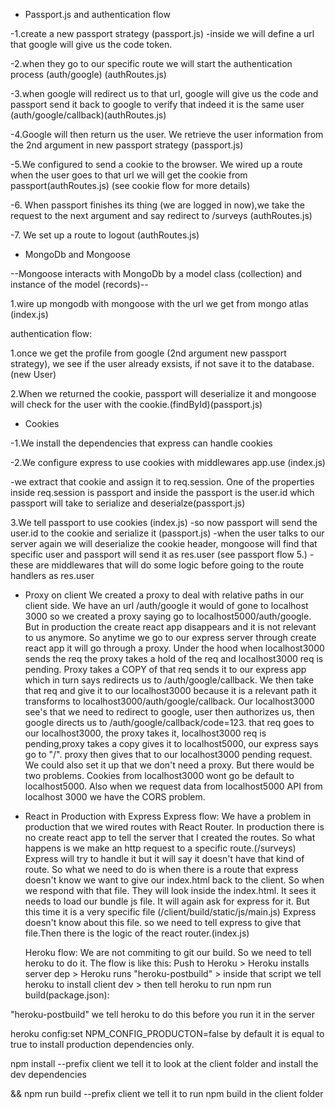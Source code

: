 - Passport.js and authentication flow

-1.create a new passport strategy (passport.js)
-inside we will define a url that google will give us the code token.

-2.when they go to our specific route we will start the authentication process (auth/google) (authRoutes.js)

-3.when google will redirect us to that url, google will give us the code and passport send it back to google to verify that indeed it is the same user (auth/google/callback)(authRoutes.js)

-4.Google will then return us the user. We retrieve the user information from the 2nd argument in new passport strategy (passport.js)

-5.We configured to send a cookie to the browser. We wired up a route when the user goes to that url we will get the cookie from passport(authRoutes.js) (see cookie flow for more details)

-6. When passport finishes its thing (we are logged in now),we take the request to the next argument and say redirect to /surveys (authRoutes.js)

-7. We set up a route to logout (authRoutes.js)

- MongoDb and Mongoose

--Mongoose interacts with MongoDb by a model class (collection) and instance of the model (records)--

1.wire up mongodb with mongoose with the url we get from mongo atlas (index.js)

authentication flow:

1.once we get the profile from google (2nd argument new passport strategy), we see if the user already exsists, if not save it to the database.(new User)

2.When we returned the cookie, passport will deserialize it and mongoose will check for the user with the cookie.(findById)(passport.js)

- Cookies

-1.We install the dependencies that express can handle cookies

-2.We configure express to use cookies with middlewares app.use (index.js)

-we extract that cookie and assign it to req.session. One of the properties inside req.session is passport and inside the passport is the user.id which passport will take to serialize and deserialze(passport.js)

3.We tell passport to use cookies (index.js)
-so now passport will send the user.id to the cookie and serialize it (passport.js)
-when the user talks to our server again we will deserialize the cookie header, mongoose will find that specific user and passport will send it as res.user (see passport flow 5.)
-these are middlewares that will do some logic before going to the route handlers as res.user

- Proxy on client
  We created a proxy to deal with relative paths in our client side. We have an url /auth/google it would of gone to localhost 3000 so we created a proxy saying go to localhost5000/auth/google. But in production the create react app disappears and it is not relevant to us anymore.
  So anytime we go to our express server through create react app it will go through a proxy.
  Under the hood when localhost3000 sends the req the proxy takes a hold of the req and localhost3000 req is pending. Proxy takes a COPY of that req sends it to our express app which in turn says redirects us to /auth/google/callback. We then take that req and give it to our localhost3000 because it is a relevant path it transforms to localhost3000/auth/google/callback. Our localhost3000 see's that we need to redirect to google, user then authorizes us, then google directs us to /auth/google/callback/code=123.
  that req goes to our localhost3000, the proxy takes it, localhost3000 req is pending,proxy takes a copy gives it to localhost5000, our express says go to "/". proxy then gives that to our localhost3000 pending request.
  We could also set it up that we don't need a proxy. But there would be two problems. Cookies from localhost3000 wont go be default to localhost5000.
  Also when we request data from localhost5000 API from localhost 3000 we have the CORS problem.

- React in Production with Express
  Express flow:
  We have a problem in production that we wired routes with React Router. In production there is no create react app to tell the server that I created the routes.
  So what happens is we make an http request to a specific route.(/surveys) Express will try to handle it but it will say it doesn't have that kind of route.
  So what we need to do is when there is a route that express doesn't know we want to give our index.html back to the client. So when we respond with that file. They will look inside the index.html. It sees it needs to load our bundle js file. It will again ask for express for it. But this time it is a very specific file (/client/build/static/js/main.js) Express doesn't know about this file. so we need to tell express to give that file.Then there is the logic of the react router.(index.js)

  Heroku flow:
  We are not commiting to git our build. So we need to tell heroku to do it. The flow is like this:
  Push to Heroku > Heroku installs server dep > Heroku runs "heroku-postbuild" > inside that script we tell heroku to install client dev > then tell heroku to run npm run build(package.json):

"heroku-postbuild"
we tell heroku to do this before you run it in the server

heroku config:set NPM_CONFIG_PRODUCTON=false
by default it is equal to true to install production dependencies only.

npm install --prefix client
we tell it to look at the client folder and install the dev dependencies

&& npm run build --prefix client
we tell it to run npm build in the client folder
